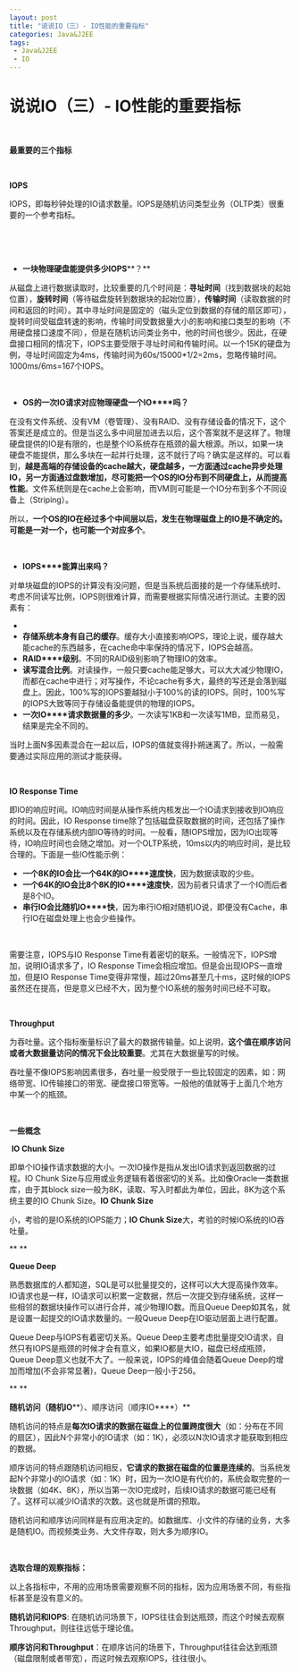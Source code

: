 ```yaml
---
layout: post
title: "说说IO（三）- IO性能的重要指标"
categories: Java&J2EE
tags: 
 - Java&J2EE
 - IO
--- 
```


# 说说IO（三）- IO性能的重要指标

 

**最重要的三个指标**

 

**IOPS**

IOPS，即每秒钟处理的IO请求数量。IOPS是随机访问类型业务（OLTP类）很重要的一个参考指标。

 

 

* **一块物理硬盘能提供多少IOPS****？**

从磁盘上进行数据读取时，比较重要的几个时间是：**寻址时间**（找到数据块的起始位置），**旋转时间**（等待磁盘旋转到数据块的起始位置），**传输时间**（读取数据的时间和返回的时间）。其中寻址时间是固定的（磁头定位到数据的存储的扇区即可），旋转时间受磁盘转速的影响，传输时间受数据量大小的影响和接口类型的影响（不用硬盘接口速度不同），但是在随机访问类业务中，他的时间也很少。因此，在硬盘接口相同的情况下，IOPS主要受限于寻址时间和传输时间。以一个15K的硬盘为例，寻址时间固定为4ms，传输时间为60s/15000*1/2=2ms，忽略传输时间。1000ms/6ms=167个IOPS。

 

* **OS****的一次IO****请求对应物理硬盘一个IO****吗？**

在没有文件系统、没有VM（卷管理）、没有RAID、没有存储设备的情况下，这个答案还是成立的。但是当这么多中间层加进去以后，这个答案就不是这样了。物理硬盘提供的IO是有限的，也是整个IO系统存在瓶颈的最大根源。所以，如果一块硬盘不能提供，那么多块在一起并行处理，这不就行了吗？确实是这样的。可以看到，**越是高端的存储设备的****cache越大，硬盘越多，一方面通过cache异步处理IO，另一方面通过盘数增加，尽可能把一个OS的IO****分布到不同硬盘上，从而提高性能**。文件系统则是在cache上会影响，而VM则可能是一个IO分布到多个不同设备上（Striping）。

所以，**一个****OS的IO在经过多个中间层以后，发生在物理磁盘上的IO****是不确定的。可能是一对一个，也可能一个对应多个**。

 

* **IOPS****能算出来吗？**

对单块磁盘的IOPS的计算没有没问题，但是当系统后面接的是一个存储系统时、考虑不同读写比例，IOPS则很难计算，而需要根据实际情况进行测试。主要的因素有：  

* 
* **存储系统本身有自己的缓存**。缓存大小直接影响IOPS，理论上说，缓存越大能cache的东西越多，在cache命中率保持的情况下，IOPS会越高。
* **RAID****级别**。不同的RAID级别影响了物理IO的效率。
* **读写混合比例**。对读操作，一般只要cache能足够大，可以大大减少物理IO，而都在cache中进行；对写操作，不论cache有多大，最终的写还是会落到磁盘上。因此，100%写的IOPS要越狱小于100%的读的IOPS。同时，100%写的IOPS大致等同于存储设备能提供的物理的IOPS。
* **一次IO****请求数据量的多少**。一次读写1KB和一次读写1MB，显而易见，结果是完全不同的。

当时上面N多因素混合在一起以后，IOPS的值就变得扑朔迷离了。所以，一般需要通过实际应用的测试才能获得。 

 

**IO Response Time**

即IO的响应时间。IO响应时间是从操作系统内核发出一个IO请求到接收到IO响应的时间。因此，IO Response time除了包括磁盘获取数据的时间，还包括了操作系统以及在存储系统内部IO等待的时间。一般看，随IOPS增加，因为IO出现等待，IO响应时间也会随之增加。对一个OLTP系统，10ms以内的响应时间，是比较合理的。下面是一些IO性能示例：

* **一个8K的IO会比一个64K的IO****速度快**，因为数据读取的少些。
* **一个64K的IO会比8个8K的IO****速度快**，因为前者只请求了一个IO而后者是8个IO。
* **串行IO会比随机IO****快**，因为串行IO相对随机IO说，即便没有Cache，串行IO在磁盘处理上也会少些操作。

 

需要注意，IOPS与IO Response Time有着密切的联系。一般情况下，IOPS增加，说明IO请求多了，IO Response Time会相应增加。但是会出现IOPS一直增加，但是IO Response Time变得非常慢，超过20ms甚至几十ms，这时候的IOPS虽然还在提高，但是意义已经不大，因为整个IO系统的服务时间已经不可取。

 

**Throughput**

为吞吐量。这个指标衡量标识了最大的数据传输量。如上说明，**这个值在顺序访问或者大数据量访问的情况下会比较重要**。尤其在大数据量写的时候。

吞吐量不像IOPS影响因素很多，吞吐量一般受限于一些比较固定的因素，如：网络带宽、IO传输接口的带宽、硬盘接口带宽等。一般他的值就等于上面几个地方中某一个的瓶颈。

  

**一些概念**

 **IO Chunk Size**

即单个IO操作请求数据的大小。一次IO操作是指从发出IO请求到返回数据的过程。IO Chunk Size与应用或业务逻辑有着很密切的关系。比如像Oracle一类数据库，由于其block size一般为8K，读取、写入时都此为单位，因此，8K为这个系统主要的IO Chunk Size。**IO Chunk Size**

小，考验的是IO系统的IOPS能力；**IO Chunk Size**大，考验的时候IO系统的IO吞吐量。

** **

**Queue Deep**

熟悉数据库的人都知道，SQL是可以批量提交的，这样可以大大提高操作效率。IO请求也是一样，IO请求可以积累一定数据，然后一次提交到存储系统，这样一些相邻的数据块操作可以进行合并，减少物理IO数。而且Queue Deep如其名，就是设置一起提交的IO请求数量的。一般Queue Deep在IO驱动层面上进行配置。

Queue Deep与IOPS有着密切关系。Queue Deep主要考虑批量提交IO请求，自然只有IOPS是瓶颈的时候才会有意义，如果IO都是大IO，磁盘已经成瓶颈，Queue Deep意义也就不大了。一般来说，IOPS的峰值会随着Queue Deep的增加而增加(不会非常显著)，Queue Deep一般小于256。

** **

**随机访问（随机IO****）、顺序访问（顺序IO****）**

随机访问的特点是**每次****IO****请求的数据在磁盘上的位置跨度很大**（如：分布在不同的扇区），因此N个非常小的IO请求（如：1K），必须以N次IO请求才能获取到相应的数据。

顺序访问的特点跟随机访问相反，**它请求的数据在磁盘的位置是连续的**。当系统发起N个非常小的IO请求（如：1K）时，因为一次IO是有代价的，系统会取完整的一块数据（如4K、8K），所以当第一次IO完成时，后续IO请求的数据可能已经有了。这样可以减少IO请求的次数。这也就是所谓的预取。

随机访问和顺序访问同样是有应用决定的。如数据库、小文件的存储的业务，大多是随机IO。而视频类业务、大文件存取，则大多为顺序IO。

  

**选取合理的观察指标：**

以上各指标中，不用的应用场景需要观察不同的指标，因为应用场景不同，有些指标甚至是没有意义的。

**随机访问和IOPS**: 在随机访问场景下，IOPS往往会到达瓶颈，而这个时候去观察Throughput，则往往远低于理论值。

**顺序访问和Throughput**：在顺序访问的场景下，Throughput往往会达到瓶颈（磁盘限制或者带宽），而这时候去观察IOPS，往往很小。
